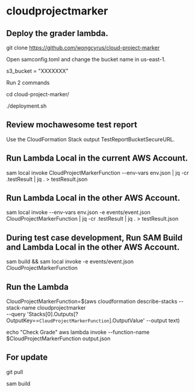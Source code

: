 # cloudprojectmarker

## Deploy the grader lambda.

git clone https://github.com/wongcyrus/cloud-project-marker

Open samconfig.toml and change the bucket name in us-east-1.

s3_bucket = "XXXXXXX"

Run 2 commands

cd cloud-project-marker/

./deployment.sh

## Review mochawesome test report 
Use the CloudFormation Stack output TestReportBucketSecureURL.

## Run Lambda Local in the current AWS Account.

sam local invoke CloudProjectMarkerFunction --env-vars env.json | jq -cr .testResult | jq . > testResult.json

## Run Lambda Local in the other AWS Account.

sam local invoke --env-vars env.json -e events/event.json CloudProjectMarkerFunction | jq -cr .testResult | jq . > testResult.json

## During test case development, Run SAM Build and Lambda Local in the other AWS Account.

sam build && sam local invoke -e events/event.json CloudProjectMarkerFunction

## Run the Lambda

CloudProjectMarkerFunction=\$(aws cloudformation describe-stacks --stack-name cloudprojectmarker \
--query 'Stacks[0].Outputs[?OutputKey==`CloudProjectMarkerFunction`].OutputValue' --output text)

echo "Check Grade"
aws lambda invoke --function-name \$CloudProjectMarkerFunction output.json

## For update

git pull

sam build
